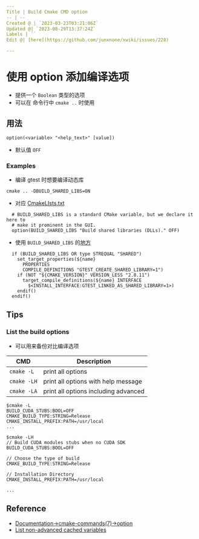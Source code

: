 ```yaml
---
Title | Build Cmake CMD option
-- | --
Created @ | `2023-03-23T03:21:06Z`
Updated @| `2023-08-29T13:37:24Z`
Labels | ``
Edit @| [here](https://github.com/junxnone/xwiki/issues/228)

---
```

# 使用 option 添加编译选项

- 提供一个 `Boolean` 类型的选项
- 可以在 命令行中 `cmake ..` 时使用

## 用法

```
option(<variable> "<help_text>" [value])
```
- 默认值 `OFF`


### Examples
- 编译 gtest 时想要编译动态库

```
cmake .. -DBUILD_SHARED_LIBS=ON
```

- 对应 [CmakeLIsts.txt](https://github.com/google/googletest/blob/5fce13091d223069436ad7a5aad53f026b0f2041/googletest/CMakeLists.txt#L66)

```
  # BUILD_SHARED_LIBS is a standard CMake variable, but we declare it here to
  # make it prominent in the GUI.
  option(BUILD_SHARED_LIBS "Build shared libraries (DLLs)." OFF)
```
- 使用 `BUILD_SHARED_LIBS` 的[地方](https://github.com/google/googletest/blob/e9fb5c7bacc4a25b030569c92ff9f6925288f1c3/googletest/cmake/internal_utils.cmake#L38)
```
  if (BUILD_SHARED_LIBS OR type STREQUAL "SHARED")
    set_target_properties(${name}
      PROPERTIES
      COMPILE_DEFINITIONS "GTEST_CREATE_SHARED_LIBRARY=1")
    if (NOT "${CMAKE_VERSION}" VERSION_LESS "2.8.11")
      target_compile_definitions(${name} INTERFACE
        $<INSTALL_INTERFACE:GTEST_LINKED_AS_SHARED_LIBRARY=1>)
    endif()
  endif()
```

## Tips

### List the build options
- 可以用来备份对比编译选项

CMD | Description
-- | --
`cmake -L` | print all options
`cmake -LH` | print all options with help message
`cmake -LA` | print all options including advanced

```
$cmake -L
BUILD_CUDA_STUBS:BOOL=OFF
CMAKE_BUILD_TYPE:STRING=Release
CMAKE_INSTALL_PREFIX:PATH=/usr/local
...
```

```
$cmake -LH
// Build CUDA modules stubs when no CUDA SDK
BUILD_CUDA_STUBS:BOOL=OFF

// Choose the type of build
CMAKE_BUILD_TYPE:STRING=Release

// Installation Directory
CMAKE_INSTALL_PREFIX:PATH=/usr/local

...
```


## Reference

- [Documentation->cmake-commands(7)->option](https://cmake.org/cmake/help/latest/command/option.html)
- [List non-advanced cached variables](https://cmake.org/cmake/help/latest/manual/cmake.1.html#cmdoption-cmake-L-A-H)

